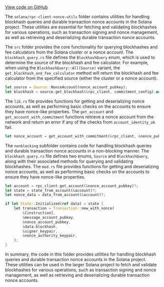 [View code on GitHub](https://github.com/solana-labs/solana/tree/master/na/rpc-client-nonce-utils)

The `solana/rpc-client-nonce-utils` folder contains utilities for handling blockhash queries and durable transaction nonce accounts in the Solana project. These utilities are essential for fetching and validating blockhashes for various operations, such as transaction signing and nonce management, as well as retrieving and deserializing durable transaction nonce accounts.

The `src` folder provides the core functionality for querying blockhashes and fee calculators from the Solana cluster or a nonce account. The `blockhash_query.rs` file defines the `BlockhashQuery` enum, which is used to determine the source of the blockhash and fee calculator. For example, when using the `BlockhashQuery::All(Source)` variant, the `get_blockhash_and_fee_calculator` method will return the blockhash and fee calculator from the specified source (either the cluster or a nonce account).

```rust
let source = Source::NonceAccount(nonce_account_pubkey);
let blockhash = source.get_blockhash(&rpc_client, commitment_config).await?;
```

The `lib.rs` file provides functions for getting and deserializing nonce accounts, as well as performing basic checks on the accounts to ensure they have nonce-like properties. The `get_account` and `get_account_with_commitment` functions retrieve a nonce account from the network and return an error if any of the checks from `account_identity_ok` fail.

```rust
let nonce_account = get_account_with_commitment(&rpc_client, &nonce_pubkey, commitment_config).unwrap();
```

The `nonblocking` subfolder contains code for handling blockhash queries and durable transaction nonce accounts in a non-blocking manner. The `blockhash_query.rs` file defines two enums, `Source` and `BlockhashQuery`, along with their associated methods for querying and validating blockhashes. The `mod.rs` file provides functions for getting and deserializing nonce accounts, as well as performing basic checks on the accounts to ensure they have nonce-like properties.

```rust
let account = rpc_client.get_account(&nonce_account_pubkey)?;
let state = state_from_account(&account)?;
let nonce_data = data_from_account(&account)?;

if let State::Initialized(ref data) = state {
    let transaction = Transaction::new_with_nonce(
        &[instruction],
        &message_account_pubkey,
        &nonce_account_pubkey,
        &data.blockhash,
        &signer_keypair,
        &nonce_authority_keypair,
    );
}
```

In summary, the code in this folder provides utilities for handling blockhash queries and durable transaction nonce accounts in the Solana project. These utilities can be used in the larger Solana project to fetch and validate blockhashes for various operations, such as transaction signing and nonce management, as well as retrieving and deserializing durable transaction nonce accounts.
